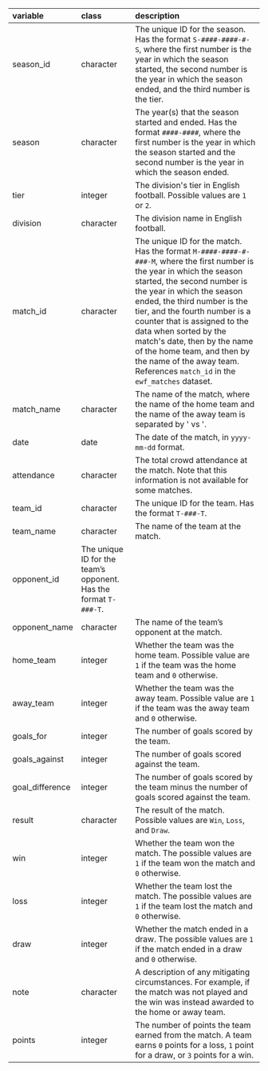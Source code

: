 |variable         |class      |description     |
|:----------------|:----------|:---------------|
| season_id       |character  | The unique ID for the season. Has the format `S-####-####-#-S`, where the first number is the year in which the season started, the second number is the year in which the season ended, and the third number is the tier.|
| season          |character  | The year(s) that the season started and ended. Has the format `####-####`, where the first number is the year in which the season started and the second number is the year in which the season ended.|
| tier            |integer    | The division's tier in English football. Possible values are `1` or `2`.|
| division        |character  | The division name in English football.|
| match_id        |character  | The unique ID for the match. Has the format `M-####-####-#-###-M`, where the first number is the year in which the season started, the second number is the year in which the season ended, the third number is the tier, and the fourth number is a counter that is assigned to the data when sorted by the match's date, then by the name of the home team, and then by the name of the away team. References `match_id` in the `ewf_matches` dataset.|
| match_name      |character  | The name of the match, where the name of the home team and the name of the away team is separated by ' vs '.|
| date            |date  | The date of the match, in `yyyy-mm-dd` format.|
| attendance      |character  | The total crowd attendance at the match. Note that this information is not available for some matches.|
| team_id         |character  | The unique ID for the team. Has the format `T-###-T`.|
| team_name       |character  | The name of the team at the match.|
| opponent_id| The unique ID for the team’s opponent. Has the format `T-###-T`.|
| opponent_name   |character  | The name of the team’s opponent at the match.|
| home_team       |integer    | Whether the team was the home team. Possible value are `1` if the team was the home team and `0` otherwise.|
| away_team       |integer    | Whether the team was the away team. Possible value are `1` if the team was the away team and `0` otherwise.|
| goals_for       |integer    | The number of goals scored by the team.|
| goals_against   |integer    | The number of goals scored against the team.|
| goal_difference |integer    | The number of goals scored by the team minus the number of goals scored against the team.|
| result          |character  | The result of the match. Possible values are `Win`, `Loss`, and `Draw`.|
| win             |integer    | Whether the team won the match. The possible values are `1` if the team won the match and `0` otherwise.|
| loss            |integer    | Whether the team lost the match. The possible values are `1` if the team lost the match and `0` otherwise.|
| draw            |integer    | Whether the match ended in a draw. The possible values are `1` if the match ended in a draw and `0` otherwise.|
| note            |character  | A description of any mitigating circumstances. For example, if the match was not played and the win was instead awarded to the home or away team.|
| points          |integer    | The number of points the team earned from the match. A team earns `0` points for a loss, `1` point for a draw, or `3` points for a win.|
